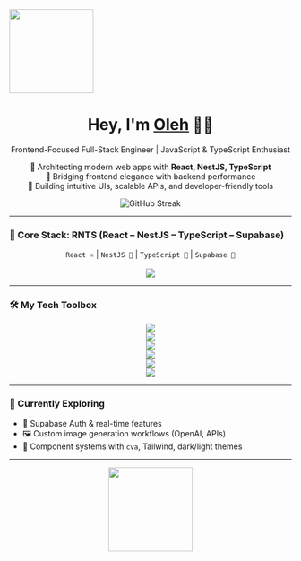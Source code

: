 <img src="https://raw.githubusercontent.com/OlehDev/OlehDev/main/banner.png" height="150" />

<h1 align="center">Hey, I'm <a href="https://github.com/OlehDev">Oleh</a> 👨‍💻</h1>

<p align="center">
  Frontend-Focused Full-Stack Engineer | JavaScript & TypeScript Enthusiast
</p>

<p align="center">
  🧠 Architecting modern web apps with <strong>React, NestJS, TypeScript</strong><br/>
  🚀 Bridging frontend elegance with backend performance<br/>
  🎨 Building intuitive UIs, scalable APIs, and developer-friendly tools
</p>

<p align="center">
  <img src="https://github-readme-streak-stats.herokuapp.com/?user=OlehDev&theme=tokyonight" alt="GitHub Streak" />
</p>

---

### 🧰 Core Stack: RNTS (React – NestJS – TypeScript – Supabase)

<p align="center">
  <code>React ⚛️</code> | <code>NestJS 🚀</code> | <code>TypeScript 🦕</code> | <code>Supabase 🧩</code><br/><br/>
  <img src="https://skillicons.dev/icons?i=react,nestjs,typescript,supabase" />
</p>

---

### 🛠️ My Tech Toolbox

<p align="center">
  <!-- Row 1: 4 icons -->
  <img src="https://skillicons.dev/icons?i=react,nextjs,ts,js" />
  <br />

  <!-- Row 2: 6 icons -->
  <img src="https://skillicons.dev/icons?i=redux,tailwind,materialui,svelte,html,css" />
  <br />

  <!-- Row 3: 8 icons -->
  <img src="https://skillicons.dev/icons?i=nodejs,express,firebase,supabase,mongodb,postgres,prisma,vite" />
  <br />

  <!-- Row 4: 8 icons -->
  <img src="https://skillicons.dev/icons?i=git,github,vercel,figma,linux,bash,docker,nginx" />
  <br />

  <!-- Row 5: 6 icons -->
  <img src="https://skillicons.dev/icons?i=jest,py,fastapi,postman,threejs,graphql" />
  <br />

  <!-- Row 6: 4 icons -->
  <img src="https://skillicons.dev/icons?i=c,cpp,arduino,raspberrypi" />
</p>

---

### 🧠 Currently Exploring

- 🧩 Supabase Auth & real-time features  
- 🖼️ Custom image generation workflows (OpenAI, APIs)  
- 🧱 Component systems with `cva`, Tailwind, dark/light themes  

---

<p align="center">
  <img src="https://raw.githubusercontent.com/OlehDev/OlehDev/main/footer.png" height="150" />
</p>
